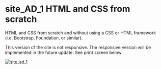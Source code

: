 # site_AD_1 HTML and CSS from scratch
HTML and CSS from scratch and without using a CSS or HTML framework (i.e. Bootstrap, Foundation, or similar).

This version of the site is not responsive. The responsive version will be implemented in the future update. 
See print screen below

![site_ad_1](https://user-images.githubusercontent.com/22039458/29191070-0c4d1bd8-7de2-11e7-9faa-c110998da333.png)
